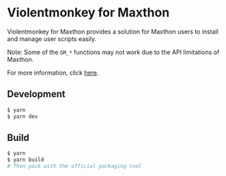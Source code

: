 Violentmonkey for Maxthon
===
Violentmonkey for Maxthon provides a solution for Maxthon users to install and manage user scripts easily.

Note: Some of the `GM_*` functions may not work due to the API limitations of Maxthon.

For more information, click [here](https://violentmonkey.github.io/).

Development
---

``` sh
$ yarn
$ yarn dev
```

Build
---

``` sh
$ yarn
$ yarn build
# Then pack with the official packaging tool
```
